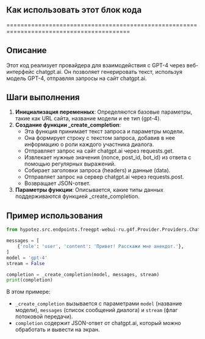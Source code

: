 ## Как использовать этот блок кода
=========================================================================================

Описание
-------------------------
Этот код реализует провайдера для взаимодействия с GPT-4 через веб-интерфейс chatgpt.ai. Он позволяет генерировать текст, используя модель GPT-4, отправляя запросы на сайт chatgpt.ai.

Шаги выполнения
-------------------------
1. **Инициализация переменных**:  Определяются базовые параметры, такие как URL сайта, название модели и ее тип (gpt-4).  
2. **Создание функции _create_completion**: 
    - Эта функция принимает текст запроса и параметры модели. 
    - Она формирует строку с текстом запроса, добавив в нее информацию о роли каждого участника диалога.
    - Отправляет запрос на сайт chatgpt.ai через requests.get.
    - Извлекает нужные значения (nonce, post_id, bot_id) из ответа с помощью регулярных выражений.
    - Собирает заголовки запроса (headers) и данные (data).
    - Отправляет запрос на сервер chatgpt.ai через requests.post.
    - Возвращает JSON-ответ.
3. **Параметры функции**: Описывается, какие типы данных поддерживаются функцией _create_completion.

Пример использования
-------------------------

```python
from hypotez.src.endpoints.freegpt-webui-ru.g4f.Provider.Providers.ChatgptAi import _create_completion

messages = [
    {'role': 'user', 'content': 'Привет! Расскажи мне анекдот.'},
]
model = 'gpt-4'
stream = False

completion = _create_completion(model, messages, stream)
print(completion)
```

В этом примере:
- `_create_completion` вызывается с параметрами `model` (название модели), `messages` (список сообщений диалога) и `stream` (флаг потоковой передачи).
- `completion` содержит JSON-ответ от chatgpt.ai, который можно обработать и вывести на экран.